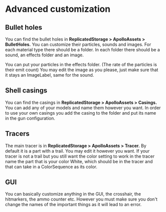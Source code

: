 # Advanced customization

## Bullet holes

You can find the bullet holes in **ReplicatedStorage > ApolloAssets > BulletHoles.** You can customize their particles, sounds and images. For each material type there should be a folder. In each folder there should be a sound, an effects folder and an image.

You can put your particles in the effects folder. (The rate of the particles is their emit count)
You may edit the image as you please, just make sure that it stays an ImageLabel, same for the sound.

## Shell casings

You can find the casings in **ReplicatedStorage > ApolloAssets > Casings.** You can add any of your models and name them however you want. In order to use your own casings you add the casing to the folder and put its name in the gun configuration.

## Tracers

The main tracer is in **ReplicatedStorage > ApolloAssets > Tracer.** By default it is a part with a trail. You may edit it however you want. If your tracer is not a trail but you still want the color setting to work in the tracer name the part that is your color White, which should be in the tracer and that can take in a ColorSequence as its color.

## GUI

You can basically customize anything in the GUI, the crosshair, the hitmarkers, the ammo counter etc. However you must make sure you don't change the names of the important things as it will lead to an error.
